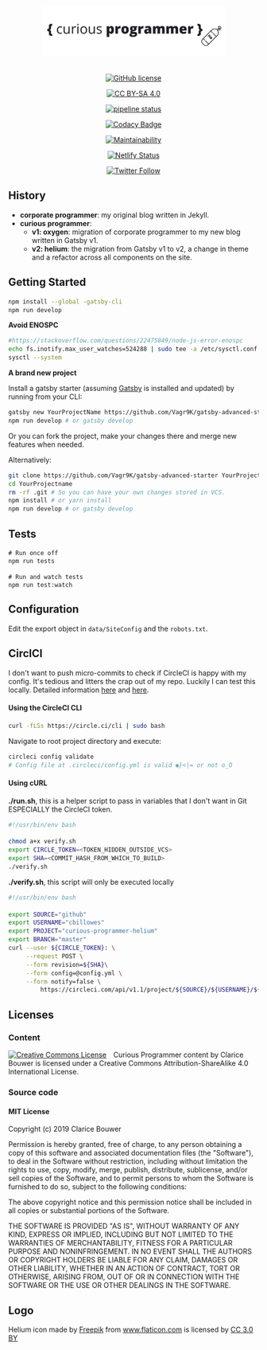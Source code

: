 <div align="center">
    <img src="codename.png" alt="Curious Programmer blog code named Helium" style="height: 100px; display:block; margin-bottom: 2.5em;" />

[![GitHub license](https://img.shields.io/badge/license-MIT-blue.svg)](https://github.com/cbillowes/curious-programmer-oxygen/blob/master/LICENSE)

<a href="https://creativecommons.org/licenses/by-sa/4.0/"><img src="https://mirrors.creativecommons.org/presskit/buttons/80x15/png/by-sa.png" width="" height="20px" alt="CC BY-SA 4.0" /></a>

[![pipeline status](https://gitlab.com/cbillowes/curious-programmer-helium/badges/master/pipeline.svg)](https://gitlab.com/cbillowes/curious-programmer-helium/commits/master)

[![Codacy Badge](https://api.codacy.com/project/badge/Grade/2d2bffdb911f485183f59559461fdb08)](https://app.codacy.com/app/cbillowes/curious-programmer-helium?utm_source=github.com&utm_medium=referral&utm_content=cbillowes/curious-programmer-helium&utm_campaign=Badge_Grade_Dashboard)

[![Maintainability](https://api.codeclimate.com/v1/badges/e5ea530e2243393ab460/maintainability)](https://codeclimate.com/github/cbillowes/curious-programmer-helium/maintainability)

[![Netlify Status](https://api.netlify.com/api/v1/badges/84ff184c-60d8-4df7-85d0-d18874cf7a6f/deploy-status)](https://app.netlify.com/sites/gallant-cray-096f77/deploys)

[![Twitter Follow](https://img.shields.io/twitter/follow/cbillowes.svg?style=social)](https://twitter.com/cbillowes)

</div>

## History

* **corporate programmer**: my original blog written in Jekyll.
* **curious programmer**:
  * **v1: oxygen**: migration of corporate programmer to my new blog written in Gatsby v1.
  * **v2: helium**: the migration from Gatsby v1 to v2, a change in theme and a refactor across all components on the site.

## Getting Started

```bash
npm install --global -gatsby-cli
npm run develop
```

**Avoid ENOSPC**
```bash
#https://stackoverflow.com/questions/22475849/node-js-error-enospc
echo fs.inotify.max_user_watches=524288 | sudo tee -a /etc/sysctl.conf && sudo sysctl -p
sysctl --system
```

**A brand new project**

Install a gatsby starter (assuming [Gatsby](https://github.com/gatsbyjs/gatsby/) is installed and updated) by running from your CLI:

```sh
gatsby new YourProjectName https://github.com/Vagr9K/gatsby-advanced-starter
npm run develop # or gatsby develop
```

Or you can fork the project, make your changes there and merge new features when needed.

Alternatively:

```sh
git clone https://github.com/Vagr9K/gatsby-advanced-starter YourProjectName # Clone the project
cd YourProjectname
rm -rf .git # So you can have your own changes stored in VCS.
npm install # or yarn install
npm run develop # or gatsby develop
```

## Tests
```
# Run once off
npm run tests

# Run and watch tests
npm run test:watch
```

## Configuration

Edit the export object in `data/SiteConfig` and the `robots.txt`.

## CirclCI
I don't want to push micro-commits to check if CircleCI is happy with my config.
It's tedious and litters the crap out of my repo. Luckily I can test this
locally. Detailed information [here](https://circleci.com/docs/2.0/local-cli/) and
[here](https://circleci.com/docs/2.0/examples/#section=configuration).

#### Using the CircleCI CLI

```bash
curl -fLSs https://circle.ci/cli | sudo bash
```

Navigate to root project directory and execute:

```bash
circleci config validate
# Config file at .circleci/config.yml is valid ◉}<|= or not o_O
```

#### Using cURL

**./run.sh**, this is a helper script to pass in variables that I don't want
in Git ESPECIALLY the CircleCI token.
```bash
#!/usr/bin/env bash

chmod a+x verify.sh
export CIRCLE_TOKEN=<TOKEN_HIDDEN_OUTSIDE_VCS>
export SHA=<COMMIT_HASH_FROM_WHICH_TO_BUILD>
./verify.sh
```

**./verify.sh**, this script will only be executed locally
```bash
#!/usr/bin/env bash

export SOURCE="github"
export USERNAME="cbillowes"
export PROJECT="curious-programmer-helium"
export BRANCH="master"
curl --user ${CIRCLE_TOKEN}: \
     --request POST \
     --form revision=${SHA}\
     --form config=@config.yml \
     --form notify=false \
         https://circleci.com/api/v1.1/project/${SOURCE}/${USERNAME}/${PROJECT}/tree/${BRANCH}
```

## Licenses

### Content

<div>
<a href="http://creativecommons.org/licenses/by-sa/4.0/" style="float:left; margin-right: 1em;" target="_blank" rel="nofollow noopener noreferrer license"><img alt="Creative Commons License" src="https://i.creativecommons.org/l/by-sa/4.0/88x31.png" title="Creative Commons Attribution-ShareAlike 4.0 International License"></a>
Curious Programmer content by Clarice Bouwer is licensed under a Creative Commons Attribution-ShareAlike 4.0 International License.
</div>

### Source code
#### MIT License

Copyright (c) 2019 Clarice Bouwer

Permission is hereby granted, free of charge, to any person obtaining a copy
of this software and associated documentation files (the "Software"), to deal
in the Software without restriction, including without limitation the rights
to use, copy, modify, merge, publish, distribute, sublicense, and/or sell
copies of the Software, and to permit persons to whom the Software is
furnished to do so, subject to the following conditions:

The above copyright notice and this permission notice shall be included in all
copies or substantial portions of the Software.

THE SOFTWARE IS PROVIDED "AS IS", WITHOUT WARRANTY OF ANY KIND, EXPRESS OR
IMPLIED, INCLUDING BUT NOT LIMITED TO THE WARRANTIES OF MERCHANTABILITY,
FITNESS FOR A PARTICULAR PURPOSE AND NONINFRINGEMENT. IN NO EVENT SHALL THE
AUTHORS OR COPYRIGHT HOLDERS BE LIABLE FOR ANY CLAIM, DAMAGES OR OTHER
LIABILITY, WHETHER IN AN ACTION OF CONTRACT, TORT OR OTHERWISE, ARISING FROM,
OUT OF OR IN CONNECTION WITH THE SOFTWARE OR THE USE OR OTHER DEALINGS IN THE
SOFTWARE.

## Logo

<div>
Helium icon made by
<a href="https://www.freepik.com/" title="Freepik">Freepik</a> from
<a href="https://www.flaticon.com/" title="Flaticon">www.flaticon.com</a> is licensed by
<a href="http://creativecommons.org/licenses/by/3.0/" title="Creative Commons BY 3.0" target="_blank">CC 3.0 BY</a>
</div>
